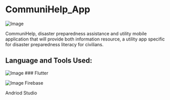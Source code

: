 # CommuniHelp_App 
![Image](https://github.com/user-attachments/assets/fec0b2cd-e3cd-4fe7-97cc-c4b8ef548d20)

CommuniHelp, disaster preparedness assistance and utility mobile application that will provide both information resource, a utility app specific for disaster preparedness literacy for civilians. 

## Language and Tools Used:

![Image](https://github.com/user-attachments/assets/5edeaaa9-90bf-49ac-8ece-b807ea517d63) ### Flutter 

![Image](https://github.com/user-attachments/assets/f9a296e5-2179-4dd9-a3c9-1a8b9d9e81f7) Firebase 

Andriod Studio

